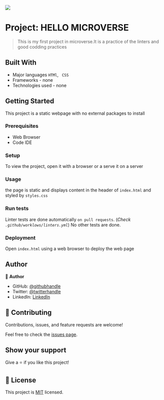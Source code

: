 ![](https://img.shields.io/badge/Microverse-blueviolet)

# Project: HELLO MICROVERSE

> This is my first project in microverse.It is a practice of the linters and good codding practices


## Built With

- Major languages ` HTMl `, ` CSS`
- Frameworks - none
- Technologies used - none


## Getting Started

This project is a static webpage with no external packages to install

### Prerequisites
- Web Browser
- Code IDE

### Setup

To view the project, open it with a browser or a serve it on a server

### Usage

the page is static and displays content in the header of `index.html` and styled by `styles.css`

### Run tests
Linter tests are done automatically `on pull requests`. (_Check `.github/worklows/linters.yml`_)
No other tests are done. 

### Deployment

Open `index.html` using a web browser to deploy the web page


## Author

👤 **Author**

- GitHub: [@githubhandle](https://github.com/mfadhili)
- Twitter: [@twitterhandle](https://twitter.com/Mfadhili3)
- LinkedIn: [LinkedIn](https://www.linkedin.com/in/mfadhili-gitau-b9294122b/)


## 🤝 Contributing

Contributions, issues, and feature requests are welcome!

Feel free to check the [issues page](../../issues/).

## Show your support

Give a ⭐️ if you like this project!


## 📝 License

This project is [MIT](./LICENSE) licensed.

